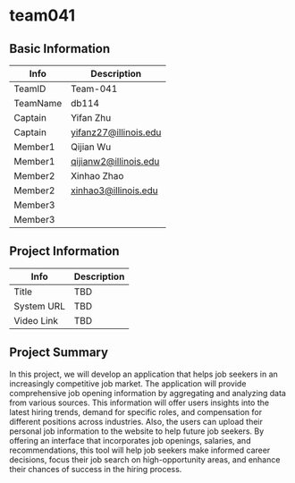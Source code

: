 # team041

## Basic Information

|   Info      |        Description     |
| ----------- | ---------------------- |
| TeamID      |        Team-041        |
| TeamName    |         db114          |
| Captain     |       Yifan Zhu        |
| Captain     |  yifanz27@illinois.edu |
| Member1     |        Qijian Wu       |
| Member1     |   qijianw2@illinois.edu|
| Member2     |     Xinhao Zhao        |
| Member2     |  xinhao3@illinois.edu  |
| Member3     |                        |
| Member3     |                        |

## Project Information

|   Info      |        Description     |
| ----------- | ---------------------- |
|  Title      |       TBD              |
| System URL  |      TBD               |
| Video Link  |      TBD               |

## Project Summary

  In this project, we will develop an application that helps job seekers in an increasingly competitive job market. The application will provide comprehensive job opening information by aggregating and analyzing data from various sources. This information will offer users insights into the latest hiring trends, demand for specific roles, and compensation for different positions across industries. Also, the users can upload their personal job information to the website to help future job seekers.
  By offering an interface that incorporates job openings, salaries, and recommendations, this tool will help job seekers make informed career decisions, focus their job search on high-opportunity areas, and enhance their chances of success in the hiring process.

